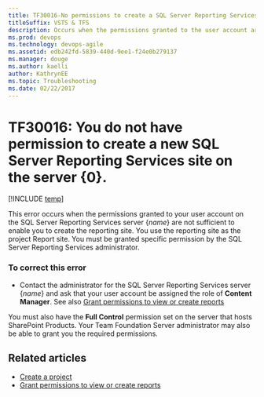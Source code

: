 ```yaml
---
title: TF30016-No permissions to create a SQL Server Reporting Services site
titleSuffix: VSTS & TFS
description: Occurs when the permissions granted to the user account are not sufficient to enable to create the reporting site.
ms.prod: devops
ms.technology: devops-agile
ms.assetid: edb242fd-5839-440d-9ee1-f24e0b279137
ms.manager: douge
ms.author: kaelli
author: KathrynEE
ms.topic: Troubleshooting
ms.date: 02/22/2017
---
```


# TF30016: You do not have permission to create a new SQL Server Reporting Services site on the server {0}.

[!INCLUDE [temp](../../_shared/version-vsts-tfs-all-versions.md)]

This error occurs when the permissions granted to your user account on the SQL Server Reporting Services server {*name*} are not sufficient to enable you to create the reporting site. You use the reporting site as the project Report site. You must be granted specific permission by the SQL Server Reporting Services administrator.  
  
### To correct this error  
  
-   Contact the administrator for the SQL Server Reporting Services server {*name*} and ask that your user account be assigned the role of **Content Manager**.  See also [Grant permissions to view or create reports](../../report/admin/grant-permissions-to-reports.md)
  
You must also have the **Full Control** permission set on the server that hosts SharePoint Products. Your Team Foundation Server administrator may also be able to grant you the required permissions.  
  
## Related articles  
- [Create a project](../../organizations/projects/create-project.md)
- [Grant permissions to view or create reports](../../report/admin/grant-permissions-to-reports.md)